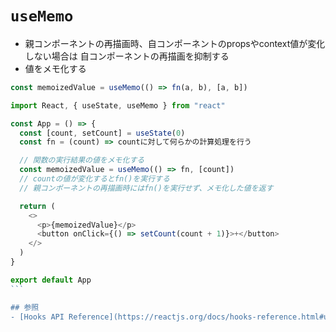 # `useMemo`
- 親コンポーネントの再描画時、自コンポーネントのpropsやcontext値が変化しない場合は
  自コンポーネントの再描画を抑制する
- 値をメモ化する

```js
const memoizedValue = useMemo(() => fn(a, b), [a, b])
```

````js
import React, { useState, useMemo } from "react"

const App = () => {
  const [count, setCount] = useState(0)
  const fn = (count) => countに対して何らかの計算処理を行う

  // 関数の実行結果の値をメモ化する
  const memoizedValue = useMemo(() => fn, [count])
  // countの値が変化するとfn()を実行する
  // 親コンポーネントの再描画時にはfn()を実行せず、メモ化した値を返す

  return (
    <>
      <p>{memoizedValue}</p>
      <button onClick={() => setCount(count + 1)}>+</button>
    </>
  )
}

export default App
```

## 参照
- [Hooks API Reference](https://reactjs.org/docs/hooks-reference.html#usememo)
